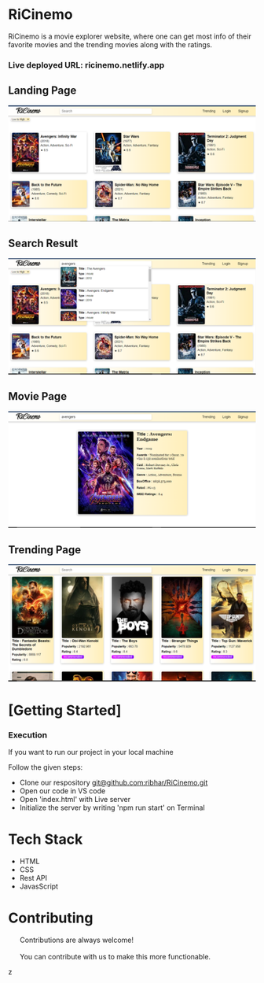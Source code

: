 <h1>RiCinemo</h1>
RiCinemo is a movie explorer website, where one can get most info of their favorite movies and the trending movies along with the ratings.

### Live deployed URL: ricinemo.netlify.app

<!-- ### Blog Post: https://www.linkedin.com/in/ribhar/details/projects/ -->


 <h2>Landing Page</h2>
    <img src="https://github.com/ribhar/RiCinemo/blob/main/assets/land.png" />
    <h2>Search Result</h2>
    <img src="https://github.com/ribhar/RiCinemo/blob/main/assets/list.PNG" />
       <h2>Movie Page</h2>
    <img src="https://github.com/ribhar/RiCinemo/blob/main/assets/searched.PNG" />
        <h2>Trending Page</h2>
    <img src="https://github.com/ribhar/RiCinemo/blob/main/assets/trending.png" />
    <h1>[Getting Started]</h1>
    <h3>Execution</h3>
    <p>If you want to run our project in your local machine</p>
    <p>Follow the given steps:</p>
    <ul>
        <li>Clone our respository <a href="git@github.com:ribhar/RiCinemo.git">git@github.com:ribhar/RiCinemo.git</a></li>
        <li>Open our code in VS code</li>
        <li>Open 'index.html' with Live server</li>
        <li>Initialize the server by writing 'npm run start' on Terminal</li>
    </ul>
        <h1>Tech Stack</h1>
    <ul>
        <li>HTML</li>
        <li>CSS</li>
        <li>Rest API</li>
        <li>JavasScript</li>
    </ul>
    </ul>
       <h1>Contributing</h1>
    <ul>
        Contributions are always welcome!<br><br>
        You can contribute with us to make this more functionable.
    </ul>
   z